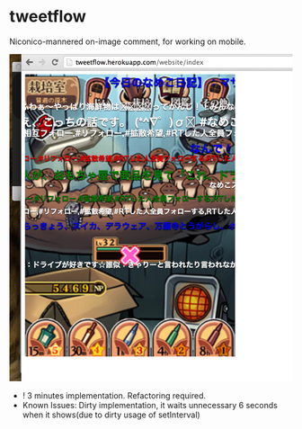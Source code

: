 tweetflow
=========

Niconico-mannered on-image comment, for working on mobile.

![](https://raw.githubusercontent.com/kaiinui/tweetflow/master/ss.png)

- ! 3 minutes implementation. Refactoring required.
- Known Issues: Dirty implementation, it waits unnecessary 6 seconds when it shows(due to dirty usage of setInterval)
